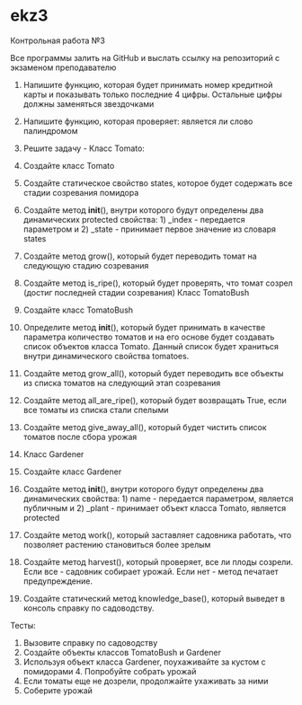 # ekz3
Контрольная работа №3

Все программы залить на GitHub и выслать ссылку на репозиторий с экзаменом преподавателю

1. Напишите функцию, которая будет принимать номер кредитной карты и 
показывать только последние 4 цифры. Остальные цифры должны заменяться
звездочками

2. Напишите функцию, которая проверяет: является ли слово палиндромом
 
3. Решите задачу - 
Класс Tomato:
1. Создайте класс Tomato
2. Создайте статическое свойство states, которое будет содержать все стадии созревания помидора
3. Создайте метод __init__(), внутри которого будут определены два динамических protected свойства: 1) _index - передается параметром и 2) _state - принимает первое
значение из словаря states
4. Создайте метод grow(), который будет переводить томат на следующую стадию
созревания
5. Создайте метод is_ripe(), который будет проверять, что томат созрел (достиг
последней стадии созревания) 
Класс TomatoBush
1. Создайте класс TomatoBush
2. Определите метод __init__(), который будет принимать в качестве параметра
количество томатов и на его основе будет создавать список объектов класса Tomato. Данный список будет храниться внутри динамического свойства tomatoes.
3. Создайте метод grow_all(), который будет переводить все объекты из списка томатов на следующий этап созревания
4. Создайте метод all_are_ripe(), который будет возвращать True, если все томаты из списка стали спелыми
5. Создайте метод give_away_all(), который будет чистить список томатов после сбора урожая
6. Класс Gardener
1. Создайте класс Gardener
2. Создайте метод __init__(), внутри которого будут определены два динамических свойства: 1) name - передается параметром, является публичным и 2) _plant -
принимает объект класса Tomato, является protected
3. Создайте метод work(), который заставляет садовника работать, что позволяет
растению становиться более зрелым
4. Создайте метод harvest(), который проверяет, все ли плоды созрели. Если все -
садовник собирает урожай. Если нет - метод печатает предупреждение.
5. Создайте статический метод knowledge_base(), который выведет в консоль справку по садоводству.

Тесты:
1. Вызовите справку по садоводству
2. Создайте объекты классов TomatoBush и Gardener
3. Используя объект класса Gardener, поухаживайте за кустом с помидорами 4. Попробуйте собрать урожай
5. Если томаты еще не дозрели, продолжайте ухаживать за ними
6. Соберите урожай
